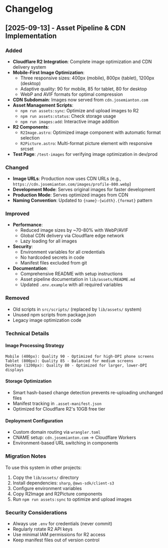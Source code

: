 # Changelog

## [2025-09-13] - Asset Pipeline & CDN Implementation

### Added

- **Cloudflare R2 Integration**: Complete image optimization and CDN delivery system
- **Mobile-First Image Optimization**:
  - Three responsive sizes: 400px (mobile), 800px (tablet), 1200px (desktop)
  - Adaptive quality: 90 for mobile, 85 for tablet, 80 for desktop
  - WebP and AVIF formats for optimal compression
- **CDN Subdomain**: Images now served from `cdn.josemianton.com`
- **Asset Management Scripts**:
  - `npm run assets:sync`: Optimize and upload images to R2
  - `npm run assets:status`: Check storage usage
  - `npm run images:add`: Interactive image addition
- **R2 Components**:
  - `R2Image.astro`: Optimized image component with automatic format selection
  - `R2Picture.astro`: Multi-format picture element with responsive srcset
- **Test Page**: `/test-images` for verifying image optimization in dev/prod

### Changed

- **Image URLs**: Production now uses CDN URLs (e.g., `https://cdn.josemianton.com/images/profile-800.webp`)
- **Development Mode**: Serves original images for faster development
- **Production Mode**: Serves optimized images from CDN
- **Naming Convention**: Updated to `{name}-{width}.{format}` pattern

### Improved

- **Performance**:
  - Reduced image sizes by ~70-80% with WebP/AVIF
  - Global CDN delivery via Cloudflare edge network
  - Lazy loading for all images
- **Security**:
  - Environment variables for all credentials
  - No hardcoded secrets in code
  - Manifest files excluded from git
- **Documentation**:
  - Comprehensive README with setup instructions
  - Asset pipeline documentation in `lib/assets/README.md`
  - Updated `.env.example` with all required variables

### Removed

- Old scripts in `src/scripts/` (replaced by `lib/assets/` system)
- Unused npm scripts from package.json
- Legacy image optimization code

### Technical Details

#### Image Processing Strategy

```
Mobile (400px): Quality 90 - Optimized for high-DPI phone screens
Tablet (800px): Quality 85 - Balanced for medium screens
Desktop (1200px): Quality 80 - Optimized for larger, lower-DPI displays
```

#### Storage Optimization

- Smart hash-based change detection prevents re-uploading unchanged files
- Manifest tracking in `.asset-manifest.json`
- Optimized for Cloudflare R2's 10GB free tier

#### Deployment Configuration

- Custom domain routing via `wrangler.toml`
- CNAME setup: `cdn.josemianton.com` → Cloudflare Workers
- Environment-based URL switching in components

### Migration Notes

To use this system in other projects:

1. Copy the `lib/assets/` directory
2. Install dependencies: `sharp`, `@aws-sdk/client-s3`
3. Configure environment variables
4. Copy R2Image and R2Picture components
5. Run `npm run assets:sync` to optimize and upload images

### Security Considerations

- Always use `.env` for credentials (never commit)
- Regularly rotate R2 API keys
- Use minimal IAM permissions for R2 access
- Keep manifest files out of version control
